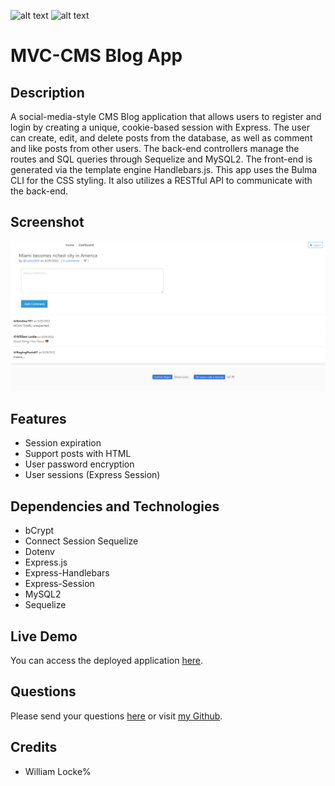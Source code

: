 ![alt text](https://img.shields.io/badge/License-MIT-brightgreen)
![alt text](https://img.shields.io/badge/ver.-1.0.0-blue)

# MVC-CMS Blog App


## Description

A social-media-style CMS Blog application that allows users to register and login by creating a unique, cookie-based session with Express.
The user can create, edit, and delete posts from the database, as well as comment and like posts from other users. 
The back-end controllers manage the routes and SQL queries through Sequelize and MySQL2.
The front-end is generated via the template engine Handlebars.js. This app uses the Bulma CLI for the CSS styling. It also utilizes a RESTful API to communicate with the back-end.

## Screenshot

![alt screenshot](./assets/images/hacker-news-clone.png)

## Features

- Session expiration
- Support posts with HTML
- User password encryption
- User sessions (Express Session)

## Dependencies and Technologies

- bCrypt
- Connect Session Sequelize
- Dotenv
- Express.js
- Express-Handlebars
- Express-Session
- MySQL2
- Sequelize

## Live Demo

You can access the deployed application [here](https://murmuring-stream-97983.herokuapp.com/).

## Questions

Please send your questions [here](mailto:williamlocke.cello@gmail.com?subject=[GitHub]%20MVC-CMS%20Blog%20App) or visit [my Github](https://github.com/dopecello).

## Credits

* William Locke%    
